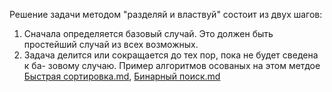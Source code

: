 Решение задачи методом "разделяй и властвуй" состоит из двух шагов:
1. Сначала определяется базовый случай. Это должен быть простейший
случай из всех возможных.
2. Задача делится или сокращается до тех пор, пока не будет сведена к ба-
зовому случаю.
Пример алгоритмов осованых на этом метдое [Быстрая сортировка.md](Быстрая%20сортировка.md), [Бинарный поиск.md](Бинарный%20поиск.md)